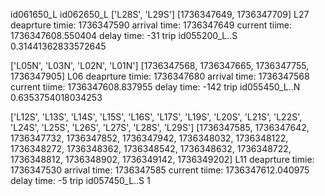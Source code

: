 id061650_L
id062650_L
['L28S', 'L29S']
[1736347649, 1736347709]
L27
deaprture timie: 1736347590
arrival time: 1736347649
current tiime: 1736347608.550404
delay time: -31
trip id055200_L..S
0.31441362833572645

['L05N', 'L03N', 'L02N', 'L01N']
[1736347568, 1736347665, 1736347755, 1736347905]
L06
deaprture timie: 1736347680
arrival time: 1736347568
current tiime: 1736347608.837955
delay time: -142
trip id055450_L..N
0.6353754018034253

['L12S', 'L13S', 'L14S', 'L15S', 'L16S', 'L17S', 'L19S', 'L20S', 'L21S', 'L22S', 'L24S', 'L25S', 'L26S', 'L27S', 'L28S', 'L29S']
[1736347585, 1736347642, 1736347732, 1736347852, 1736347942, 1736348032, 1736348122, 1736348272, 1736348362, 1736348542, 1736348632, 1736348722, 1736348812, 1736348902, 1736349142, 1736349202]
L11
deaprture timie: 1736347530
arrival time: 1736347585
current tiime: 1736347612.040975
delay time: -5
trip id057450_L..S
1